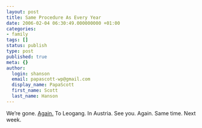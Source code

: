 ```yaml
---
layout: post
title: Same Procedure As Every Year
date: 2006-02-04 06:30:49.000000000 +01:00
categories:
- family
tags: []
status: publish
type: post
published: true
meta: {}
author:
  login: shanson
  email: papascott-wp@gmail.com
  display_name: PapaScott
  first_name: Scott
  last_name: Hanson
---
```

<p>We&rsquo;re gone. <a href="http://www.papascott.de/archives/2005/02/26/vacation/" title="PapaScott &raquo; Blog Archive &raquo; Vacation">Again.</a> To Leogang. In Austria. See you. Again. Same time. Next week. </p>

